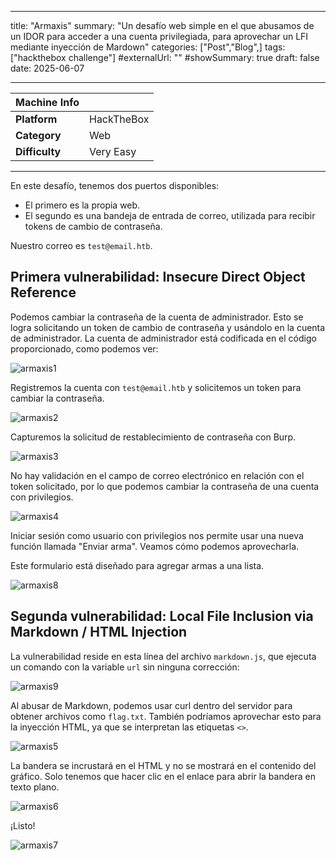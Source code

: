 
---
title: "Armaxis"
summary: "Un desafío web simple en el que abusamos de un IDOR para acceder a una cuenta privilegiada, para aprovechar un LFI mediante inyección de Mardown"
categories: ["Post","Blog",]
tags: ["hackthebox challenge"]
#externalUrl: ""
#showSummary: true
draft: false
date: 2025-06-07

---

| Machine Info   |            |
| -------------- | ---------- |
| **Platform**   | HackTheBox |
| **Category**   | Web        |
| **Difficulty** | Very Easy  |

- - -

En este desafío, tenemos dos puertos disponibles:

- El primero es la propia web.
- El segundo es una bandeja de entrada de correo, utilizada para recibir tokens de cambio de contraseña.

Nuestro correo es `test@email.htb`.

## Primera vulnerabilidad: Insecure Direct Object Reference

Podemos cambiar la contraseña de la cuenta de administrador. Esto se logra solicitando un token de cambio de contraseña y usándolo en la cuenta de administrador. La cuenta de administrador está codificada en el código proporcionado, como podemos ver:

![armaxis1](img/armaxis/armaxis1.png)

Registremos la cuenta con `test@email.htb` y solicitemos un token para cambiar la contraseña.

![armaxis2](img/armaxis/armaxis2.png)

Capturemos la solicitud de restablecimiento de contraseña con Burp.

![armaxis3](img/armaxis/armaxis3.png)

No hay validación en el campo de correo electrónico en relación con el token solicitado, por lo que podemos cambiar la contraseña de una cuenta con privilegios.

![armaxis4](img/armaxis/armaxis4.png)

Iniciar sesión como usuario con privilegios nos permite usar una nueva función llamada "Enviar arma". Veamos cómo podemos aprovecharla.

Este formulario está diseñado para agregar armas a una lista.

![armaxis8](img/armaxis/armaxis8.png)

## Segunda vulnerabilidad:  Local File Inclusion via Markdown / HTML Injection

La vulnerabilidad reside en esta línea del archivo `markdown.js`, que ejecuta un comando con la variable `url` sin ninguna corrección:

![armaxis9](img/armaxis/armaxis9.png)

Al abusar de Markdown, podemos usar curl dentro del servidor para obtener archivos como `flag.txt`. También podríamos aprovechar esto para la inyección HTML, ya que se interpretan las etiquetas `<>`.

![armaxis5](img/armaxis/armaxis5.png)

La bandera se incrustará en el HTML y no se mostrará en el contenido del gráfico. Solo tenemos que hacer clic en el enlace para abrir la bandera en texto plano.

![armaxis6](img/armaxis/armaxis6.png)

¡Listo!

![armaxis7](img/armaxis/armaxis7.png)